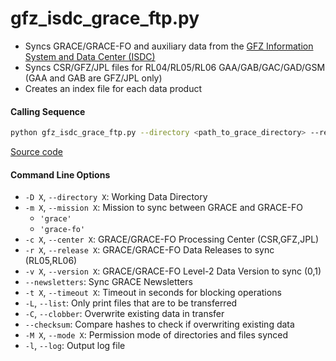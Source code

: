 gfz_isdc_grace_ftp.py
=====================

- Syncs GRACE/GRACE-FO and auxiliary data from the [GFZ Information System and Data Center (ISDC)](http://isdc.gfz-potsdam.de/grace-isdc/)
- Syncs CSR/GFZ/JPL files for RL04/RL05/RL06 GAA/GAB/GAC/GAD/GSM (GAA and GAB are GFZ/JPL only)
- Creates an index file for each data product

#### Calling Sequence
```bash
python gfz_isdc_grace_ftp.py --directory <path_to_grace_directory> --release RL06
```
[Source code](https://github.com/tsutterley/read-GRACE-harmonics/blob/main/scripts/gfz_isdc_grace_ftp.py)

#### Command Line Options
- `-D X`, `--directory X`: Working Data Directory
- `-m X`, `--mission X`: Mission to sync between GRACE and GRACE-FO
   * `'grace'`
   * `'grace-fo'`
- `-c X`, `--center X`: GRACE/GRACE-FO Processing Center (CSR,GFZ,JPL)
- `-r X`, `--release X`: GRACE/GRACE-FO Data Releases to sync (RL05,RL06)
- `-v X`, `--version X`: GRACE/GRACE-FO Level-2 Data Version to sync (0,1)
- `--newsletters`: Sync GRACE Newsletters
- `-t X`, `--timeout X`: Timeout in seconds for blocking operations
- `-L`, `--list`: Only print files that are to be transferred
- `-C`, `--clobber`: Overwrite existing data in transfer
- `--checksum`: Compare hashes to check if overwriting existing data
- `-M X`, `--mode X`: Permission mode of directories and files synced
- `-l`, `--log`: Output log file
